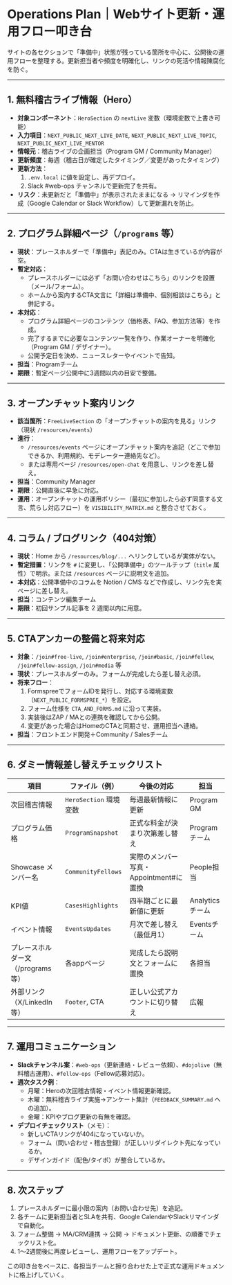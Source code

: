 # Operations Plan｜Webサイト更新・運用フロー叩き台

サイトの各セクションで「準備中」状態が残っている箇所を中心に、公開後の運用フローを整理する。更新担当者や頻度を明確化し、リンクの死活や情報陳腐化を防ぐ。

---

## 1. 無料稽古ライブ情報（Hero）

- **対象コンポーネント**：`HeroSection` の `nextLive` 変数（環境変数で上書き可能）
- **入力項目**：`NEXT_PUBLIC_NEXT_LIVE_DATE`, `NEXT_PUBLIC_NEXT_LIVE_TOPIC`, `NEXT_PUBLIC_NEXT_LIVE_MENTOR`
- **情報元**：稽古ライブの企画担当（Program GM / Community Manager）
- **更新頻度**：毎週（稽古日が確定したタイミング／変更があったタイミング）
- **更新方法**：
  1. `.env.local` に値を設定し、再デプロイ。
  2. Slack #web-ops チャンネルで更新完了を共有。
- **リスク**：未更新だと「準備中」が表示されたままになる → リマインダを作成（Google Calendar or Slack Workflow）して更新漏れを防止。

---

## 2. プログラム詳細ページ（`/programs` 等）

- **現状**：プレースホルダーで「準備中」表記のみ。CTAは生きているが内容が空。
- **暫定対応**：
  - プレースホルダーには必ず「お問い合わせはこちら」のリンクを設置（メール/フォーム）。
  - ホームから案内するCTA文言に「詳細は準備中、個別相談はこちら」と併記する。
- **本対応**：
  - プログラム詳細ページのコンテンツ（価格表、FAQ、参加方法等）を作成。
  - 完了するまでに必要なコンテンツ一覧を作り、作業オーナーを明確化（Program GM / デザイナー）。
  - 公開予定日を決め、ニュースレターやイベントで告知。
- **担当**：Programチーム
- **期限**：暫定ページ公開中に3週間以内の目安で整備。

---

## 3. オープンチャット案内リンク

- **該当箇所**：`FreeLiveSection` の「オープンチャットの案内を見る」リンク（現状 `/resources/events`）
- **進行**：
  - `/resources/events` ページにオープンチャット案内を追記（どこで参加できるか、利用規約、モデレーター連絡先など）。
  - または専用ページ `/resources/open-chat` を用意し、リンクを差し替え。
- **担当**：Community Manager
- **期限**：公開直後に早急に対応。
- **運用**：オープンチャットの運用ポリシー（最初に参加したら必ず同意する文言、荒らし対応フロー）を `VISIBILITY_MATRIX.md` と整合させておく。

---

## 4. コラム / ブログリンク（404対策）

- **現状**：Home から `/resources/blog/...` へリンクしているが実体がない。
- **暫定措置**：リンクを `#` に変更し、「公開準備中」のツールチップ（`title` 属性）で明示。または `/resources` ページに説明文を追加。
- **本対応**：公開準備中のコラムを Notion / CMS などで作成し、リンク先を実ページに差し替え。
- **担当**：コンテンツ編集チーム
- **期限**：初回サンプル記事を 2 週間以内に用意。

---

## 5. CTAアンカーの整備と将来対応

- **対象**：`/join#free-live`, `/join#enterprise`, `/join#basic`, `/join#fellow`, `/join#fellow-assign`, `/join#media` 等
- **現状**：プレースホルダーのみ。フォームが完成したら差し替え必須。
- **将来フロー**：
  1. FormspreeでフォームIDを発行し、対応する環境変数（`NEXT_PUBLIC_FORMSPREE_*`）を設定。
  2. フォーム仕様を `CTA_AND_FORMS.md` に沿って実装。
  2. 実装後はZAP / MAとの連携を確認してから公開。
  3. 変更があった場合はHomeのCTAと同期させ、運用担当へ連絡。
- **担当**：フロントエンド開発＋Community / Salesチーム

---

## 6. ダミー情報差し替えチェックリスト

| 項目 | ファイル（例） | 今後の対応 | 担当 |
|------|----------------|-----------|------|
| 次回稽古情報 | `HeroSection` 環境変数 | 毎週最新情報に更新 | Program GM |
| プログラム価格 | `ProgramSnapshot` | 正式な料金が決まり次第差し替え | Programチーム |
| Showcase メンバー名 | `CommunityFellows` | 実際のメンバー写真・Appointment#に置換 | People担当 |
| KPI値 | `CasesHighlights` | 四半期ごとに最新値に更新 | Analyticsチーム |
| イベント情報 | `EventsUpdates` | 月次で差し替え（最低月1） | Eventsチーム |
| プレースホルダー文（/programs 等） | 各appページ | 完成したら説明文とフォームに置換 | 各担当 |
| 外部リンク（X/LinkedIn等） | `Footer`, CTA | 正しい公式アカウントに切り替え | 広報 |

---

## 7. 運用コミュニケーション

- **Slackチャンネル案**：`#web-ops`（更新連絡・レビュー依頼）、`#dojolive`（無料稽古運用）、`#fellow-ops`（Fellow応募対応）。
- **週次タスク例**：
  - 月曜：Heroの次回稽古情報・イベント情報更新確認。
  - 木曜：無料稽古ライブ実施→アンケート集計（`FEEDBACK_SUMMARY.md` への追加）。
  - 金曜：KPIやブログ更新の有無を確認。
- **デプロイチェックリスト**（メモ）：
  - 新しいCTAリンクが404になっていないか。
  - フォーム（問い合わせ・稽古登録）が正しいリダイレクト先になっているか。
  - デザインガイド（配色/タイポ）が整合しているか。

---

## 8. 次ステップ

1. プレースホルダーに最小限の案内（お問い合わせ先）を追記。
2. 各チームに更新担当者とSLAを共有、Google CalendarやSlackリマインダで自動化。
3. フォーム整備 → MA/CRM連携 → 公開 → ドキュメント更新、の順番でチェックリスト化。
4. 1〜2週間後に再度レビューし、運用フローをアップデート。

この叩き台をベースに、各担当チームと擦り合わせた上で正式な運用ドキュメントに格上げしていく。
